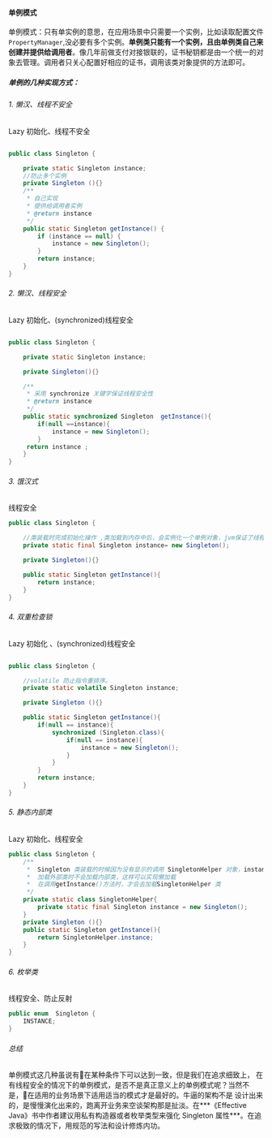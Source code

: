 #### 单例模式
单例模式：只有单实例的意思，在应用场景中只需要一个实例，比如读取配置文件`PropertyManager`,没必要有多个实例。**单例类只能有一个实例，且由单例类自己来创建并提供给调用者**。像几年前做支付对接银联的，证书秘钥都是由一个统一的对象去管理。调用者只关心配置好相应的证书，调用该类对象提供的方法即可。
##### 单例的几种实现方式：
###### 1. 懒汉、线程不安全
Lazy 初始化、线程不安全
```java

public class Singleton {

    private static Singleton instance;
    //防止多个实例
    private Singleton (){}
    /**
     * 自己实现
     * 提供给调用者实例
     * @return instance
     */
    public static Singleton getInstance() {
        if (instance == null) {
            instance = new Singleton();
        }
        return instance;
    }
}
```
###### 2. 懒汉、线程安全
Lazy 初始化、(synchronized)线程安全
```java

public class Singleton {

    private static Singleton instance;

    private Singleton(){}

    /**
     * 采用 synchronize 关键字保证线程安全性
     * @return instance
     */
    public static synchronized Singleton  getInstance(){
        if(null ==instance){
            instance = new Singleton();
        }
     return instance ;
    }
}

```
###### 3. 饿汉式
线程安全
```java
public class Singleton {

    //类装载时完成初始化操作 ,类加载到内存中后，会实例化一个单例对象，jvm保证了线程安全
    private static final Singleton instance= new Singleton();

    private Singleton(){}

    public static Singleton getInstance(){
        return instance;
    }
}
```
###### 4. 双重检查锁
Lazy 初始化 、(synchronized)线程安全
```java

public class Singleton {

    //volatile 防止指令重排序。
    private static volatile Singleton instance;

    private Singleton (){}

    public static Singleton getInstance(){
        if(null == instance){
            synchronized (Singleton.class){
                if(null == instance){
                    instance = new Singleton();
                }
            }
        }
        return instance;
    }
}
```
###### 5. 静态内部类
Lazy 初始化、线程安全
```java
public class Singleton {
    /**
     *  Singleton 类装载的时候因为没有显示的调用 SingletonHelper 对象，instance不会被实例化
     *  加载外部类时不会加载内部类，这样可以实现懒加载
     *  在调用getInstance()方法时，才会去加载SingletonHelper 类
     */
    private static class SingletonHelper{
        private static final Singleton instance = new Singleton();
    }
    private Singleton (){}
    public static Singleton getInstance(){
        return SingletonHelper.instance;
    }
}
```

######  6. 枚举类
线程安全、防止反射
```java
public enum  Singleton {
    INSTANCE;
}
```

###### 总结
   单例模式这几种虽说有在某种条件下可以达到一致，但是我们在追求细致上， 在有线程安全的情况下的单例模式，是否不是真正意义上的单例模式呢？当然不是，在适用的业务场景下适用适当的模式才是最好的。牛逼的架构不是 设计出来的，是慢慢演化出来的，跑离开业务来空谈架构那是扯淡。在***《Effective Java》书中作者建议用私有构造器或者枚举类型来强化 Singleton 属性***。在追求极致的情况下，用规范的写法和设计修炼内功。
